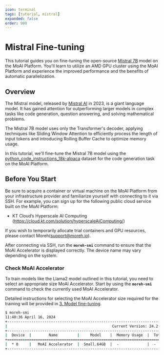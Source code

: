 ```yaml
---
icon: terminal
tags: [tutorial, mistral]
expanded: false
order: 900
---
```


# Mistral Fine-tuning

This tutorial guides you on fine-tuning the open-source [Mistral 7B](https://mistral.ai/news/announcing-mistral-7b/) model on the MoAI Platform. You'll learn to utilize an AMD GPU cluster using the MoAI Platform and experience the improved performance and the benefits of automatic parallelization.

## Overview

The Mistral model, released by [Mistral AI](https://mistral.ai/) in 2023, is a giant language model. It has gained attention for outperforming larger models in complex tasks like code generation, question answering, and solving mathematical problems.

The Mistral 7B model uses only the Transformer's decoder, applying techniques like Sliding Window Attention to efficiently process the length of input tokens and introducing Rolling Buffer Cache to optimize memory usage.

In this tutorial, we'll fine-tune the Mistral 7B model using the [python_code_instructions_18k-alpaca](https://huggingface.co/datasets/iamtarun/python_code_instructions_18k_alpaca) dataset for the code generation task on the MoAI Platform.

## Before You Start

Be sure to acquire a container or virtual machine on the MoAI Platform from your infrastructure provider and familiarize yourself with connecting to it via SSH. For example, you can sign up for the following public cloud service built on the MoAI Platform:

- KT Cloud’s Hyperscale AI Computing (https://cloud.kt.com/solution/hyperscaleAiComputing/)

If you wish to temporarily allocate trial containers and GPU resources, please contact Moreh(support@moreh.io).

After connecting via SSH, run the **`moreh-smi`** command to ensure that the MoAI Accelerator is displayed correctly. The device name may vary depending on the system.

### Check MoAI Accelerator

To train models like the Llama2 model outlined in this tutorial, you need to select an appropriate size MoAI Accelerator. Start by using the **`moreh-smi`** command to check the currently used MoAI Accelerator.

Detailed instructions for selecting the MoAI Accelerator size required for the training will be provided in [3. Model fine-tuning](3_fine_tuning.md).

```bash
$ moreh-smi
11:40:36 April 16, 2024
+-------------------------------------------------------------------------------------------------+
|                                                Current Version: 24.2.0  Latest Version: 24.2.0  |
+-------------------------------------------------------------------------------------------------+
|  Device  |        Name         |     Model    |  Memory Usage  |  Total Memory  |  Utilization  |
+=================================================================================================+
|  * 0     |   MoAI Accelerator  |  Small.64GB  |  -             |  -             |  -            |
+-------------------------------------------------------------------------------------------------+
```